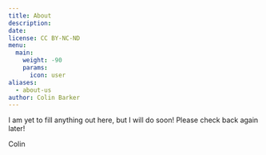 ```yaml
---
title: About
description:
date:
license: CC BY-NC-ND
menu:
  main:
    weight: -90
    params:
      icon: user
aliases:
  - about-us
author: Colin Barker
---
```


I am yet to fill anything out here, but I will do soon! Please check back again later!

Colin
